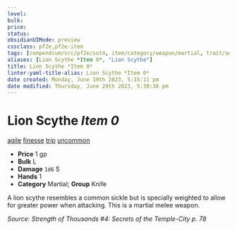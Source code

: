 ```yaml
---
level:
bulk:
price:
status:
obsidianUIMode: preview
cssclass: pf2e,pf2e-item
tags: [compendium/src/pf2e/sot4, item/category/weapon/martial, trait/agile, trait/finesse, trait/trip, trait/uncommon]
aliases: [Lion Scythe *Item 0*, "Lion Scythe"]
title: Lion Scythe *Item 0*
linter-yaml-title-alias: Lion Scythe *Item 0*
date created: Monday, June 19th 2023, 5:15:11 pm
date modified: Thursday, June 29th 2023, 5:30:38 pm
---
```


# Lion Scythe *Item 0*

[agile](rules/traits/agile.md) [finesse](rules/traits/finesse.md) [trip](rules/traits/trip.md) [uncommon](rules/traits/uncommon.md)  

- **Price** 1 gp
- **Bulk** L
- **Damage** `1d6` S
- **Hands** 1
- **Category** Martial; **Group** Knife

A lion scythe resembles a common sickle but is specially weighted to allow for greater power when attacking. This is a martial melee weapon.

*Source: Strength of Thousands #4: Secrets of the Temple-City p. 78*
